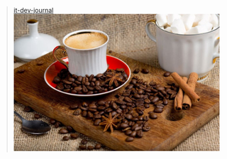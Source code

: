 > [it-dev-journal](https://it-dev-journal.ru/)
![](/large_Prodvinutye_strategii_pri_rabote_s_React_i_Type_Script_5a2ef89e9d.jpg)
